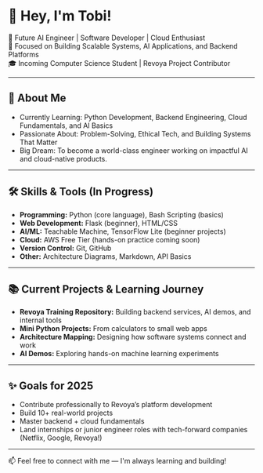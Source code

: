 # 👋 Hey, I'm Tobi!

🚀 Future AI Engineer | Software Developer | Cloud Enthusiast  
🎯 Focused on Building Scalable Systems, AI Applications, and Backend Platforms  
🎓 Incoming Computer Science Student | Revoya Project Contributor

---

## 🚀 About Me
- Currently Learning: Python Development, Backend Engineering, Cloud Fundamentals, and AI Basics
- Passionate About: Problem-Solving, Ethical Tech, and Building Systems That Matter
- Big Dream: To become a world-class engineer working on impactful AI and cloud-native products.

---

## 🛠️ Skills & Tools (In Progress)
- **Programming:** Python (core language), Bash Scripting (basics)
- **Web Development:** Flask (beginner), HTML/CSS
- **AI/ML:** Teachable Machine, TensorFlow Lite (beginner projects)
- **Cloud:** AWS Free Tier (hands-on practice coming soon)
- **Version Control:** Git, GitHub
- **Other:** Architecture Diagrams, Markdown, API Basics

---

## 📚 Current Projects & Learning Journey
- **Revoya Training Repository:** Building backend services, AI demos, and internal tools
- **Mini Python Projects:** From calculators to small web apps
- **Architecture Mapping:** Designing how software systems connect and work
- **AI Demos:** Exploring hands-on machine learning experiments

---

## ✨ Goals for 2025
- Contribute professionally to Revoya’s platform development
- Build 10+ real-world projects
- Master backend + cloud fundamentals
- Land internships or junior engineer roles with tech-forward companies (Netflix, Google, Revoya!)

---

📫 Feel free to connect with me — I'm always learning and building!
